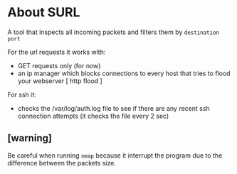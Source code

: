 # About SURL
A tool that inspects all incoming packets and filters them by ``` destination port ```

For the url requests it works with:
  * GET requests only (for now)
  * an ip manager which blocks connections to every host that tries to flood your webserver [ http flood ]

For ssh it:
  * checks the /var/log/auth.log file to see if there are any recent ssh connection attempts (it checks the file every 2 sec)

## [warning]
Be careful when running ``` nmap ```  because it interrupt the program due to the difference between the packets size.
